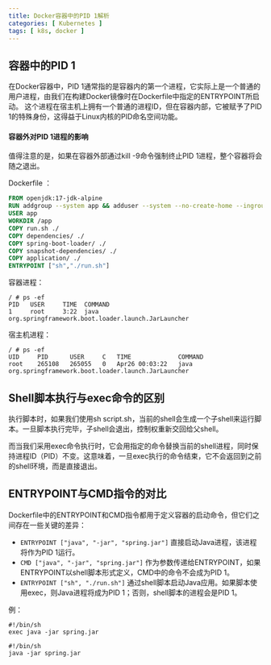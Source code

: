 ```yaml
---
title: Docker容器中的PID 1解析
categories: [ Kubernetes ]
tags: [ k8s, docker ]
---
```


## 容器中的PID 1

在Docker容器中，PID 1通常指的是容器内的第一个进程，它实际上是一个普通的用户进程，由我们在构建Docker镜像时在Dockerfile中指定的ENTRYPOINT所启动。
这个进程在宿主机上拥有一个普通的进程ID，但在容器内部，它被赋予了PID 1的特殊身份，这得益于Linux内核的PID命名空间功能。

#### 容器外对PID 1进程的影响

值得注意的是，如果在容器外部通过kill -9命令强制终止PID 1进程，整个容器将会随之退出。

Dockerfile ：

~~~dockerfile
FROM openjdk:17-jdk-alpine
RUN addgroup --system app && adduser --system --no-create-home --ingroup app app
USER app
WORKDIR /app
COPY run.sh ./
COPY dependencies/ ./
COPY spring-boot-loader/ ./
COPY snapshot-dependencies/ ./
COPY application/ ./
ENTRYPOINT ["sh","./run.sh"]
~~~

容器进程：

~~~
/ # ps -ef
PID   USER     TIME  COMMAND
1     root     3:22  java org.springframework.boot.loader.launch.JarLauncher
~~~

宿主机进程：

~~~
/ # ps -ef
UID     PID      USER     C   TIME             COMMAND
root    265108   265055   0   Apr26 00:03:22   java org.springframework.boot.loader.launch.JarLauncher
~~~

## Shell脚本执行与exec命令的区别

执行脚本时，如果我们使用sh script.sh，当前的shell会生成一个子shell来运行脚本。一旦脚本执行完毕，子shell会退出，控制权重新交回给父shell。

而当我们采用exec命令执行时，它会用指定的命令替换当前的shell进程，同时保持进程ID（PID）不变。这意味着，一旦exec执行的命令结束，它不会返回到之前的shell环境，而是直接退出。



## ENTRYPOINT与CMD指令的对比

Dockerfile中的ENTRYPOINT和CMD指令都用于定义容器的启动命令，但它们之间存在一些关键的差异：

- `ENTRYPOINT ["java", "-jar", "spring.jar"]` 直接启动Java进程，该进程将作为PID 1运行。
- `CMD ["java", "-jar", "spring.jar"]` 作为参数传递给ENTRYPOINT，如果ENTRYPOINT以shell脚本形式定义，CMD中的命令不会成为PID 1。
- `ENTRYPOINT ["sh", "./run.sh"]` 通过shell脚本启动Java应用。如果脚本使用exec，则Java进程将成为PID 1；否则，shell脚本的进程会是PID 1。

例：
~~~shell
#!/bin/sh
exec java -jar spring.jar
~~~

~~~shell
#!/bin/sh
java -jar spring.jar
~~~


